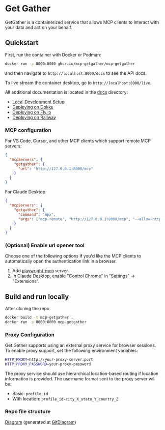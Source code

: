 # Get Gather
GetGather is a containerized service that allows MCP clients to interact with your data and act on your behalf.

## Quickstart
First, run the container with Docker or Podman:

```bash
docker run -p 8000:8000 ghcr.io/mcp-getgather/mcp-getgather
```

and then navigate to `http://localhost:8000/docs` to see the API docs.

To live stream the container desktop, go to `http://localhost:8000/live`.

All additional documentation is located in the [docs](./docs) directory:

- [Local Development Setup](./docs/local-development.md)
- [Deploying on Dokku](./docs/deploy_dokku.md)
- [Deploying on Fly.io](./docs/deploy_fly.md)
- [Deploying on Railway](./docs/deploy_railway.md)

### MCP configuration

For VS Code, Cursor, and other MCP clients which support remote MCP servers:

```json
{
  "mcpServers": {
    "getgather": {
      "url": "http://127.0.0.1:8000/mcp"
    }
  }
}
```

For Claude Desktop:

```json
{
  "mcpServers": {
    "getgather": {
      "command": "npx",
      "args": ["mcp-remote", "http://127.0.0.1:8000/mcp", "--allow-http"]
    }
  }
}
```

### (Optional) Enable url opener tool

Choose one of the following options if you'd like the MCP clients to automatically open the authentication link in a browser.

1. Add [playwright-mcp](https://github.com/microsoft/playwright-mcp/) server.
2. In Claude Desktop, enable "Control Chrome" in "Settings" -> "Extensions".

## Build and run locally
After cloning the repo:

```bash
docker build -t mcp-getgather .
docker run -p 8000:8000 mcp-getgather
```

### Proxy Configuration

Get Gather supports using an external proxy service for browser sessions. To enable proxy support, set the following environment variables:

```bash
HTTP_PROXY=http://your-proxy-server:port
HTTP_PROXY_PASSWORD=your-proxy-password
```

The proxy service should use hierarchical location-based routing if location information is provided. The username format sent to the proxy server will be:

- Basic: `profile_id`
- With location: `profile_id-city_X_state_Y_country_Z`

### Repo file structure

[Diagram](./diagram.md) (generated at [GitDiagram](https://gitdiagram.com/getgather-hub/getgather))
